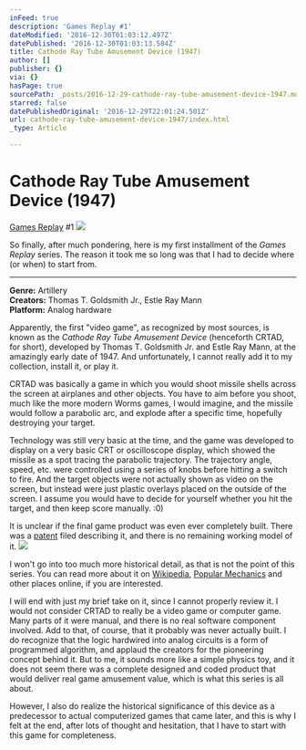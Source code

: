```yaml
---
inFeed: true
description: 'Games Replay #1'
dateModified: '2016-12-30T01:03:12.497Z'
datePublished: '2016-12-30T01:03:13.584Z'
title: Cathode Ray Tube Amusement Device (1947)
author: []
publisher: {}
via: {}
hasPage: true
sourcePath: _posts/2016-12-29-cathode-ray-tube-amusement-device-1947.md
starred: false
datePublishedOriginal: '2016-12-29T22:01:24.501Z'
url: cathode-ray-tube-amusement-device-1947/index.html
_type: Article

---
```

# Cathode Ray Tube Amusement Device (1947)

[Games Replay][0] \#1
![](https://the-grid-user-content.s3-us-west-2.amazonaws.com/3db430d7-9694-4fd2-ae9e-009519875cf1.jpg)

So finally, after much pondering, here is my first installment of the _Games Replay_ series. The reason it took me so long was that I had to decide where (or when) to start from.

---

**Genre:** Artillery  
**Creators:** Thomas T. Goldsmith Jr., Estle Ray Mann  
**Platform:** Analog hardware

Apparently, the first "video game", as recognized by most sources, is known as the _Cathode Ray Tube Amusement Device_ (henceforth CRTAD, for short), developed by Thomas T. Goldsmith Jr. and Estle Ray Mann, at the amazingly early date of 1947\. And unfortunately, I cannot really add it to my collection, install it, or play it.

CRTAD was basically a game in which you would shoot missile shells across the screen at airplanes and other objects. You have to aim before you shoot, much like the more modern Worms games, I would imagine, and the missile would follow a parabolic arc, and explode after a specific time, hopefully destroying your target.

Technology was still very basic at the time, and the game was developed to display on a very basic CRT or oscilloscope display, which showed the missile as a spot tracing the parabolic trajectory. The trajectory angle, speed, etc. were controlled using a series of knobs before hitting a switch to fire. And the target objects were not actually shown as video on the screen, but instead were just plastic overlays placed on the outside of the screen. I assume you would have to decide for yourself whether you hit the target, and then keep score manually. :0)

It is unclear if the final game product was even ever completely built. There was a [patent][1] filed describing it, and there is no remaining working model of it.
![](https://the-grid-user-content.s3-us-west-2.amazonaws.com/933e60a6-c8e1-422e-98d0-d13a5d989139.jpg)

I won't go into too much more historical detail, as that is not the point of this series. You can read more about it on [Wikipedia][2], [Popular Mechanics][3] and other places online, if you are interested.

I will end with just my brief take on it, since I cannot properly review it. I would not consider CRTAD to really be a video game or computer game. Many parts of it were manual, and there is no real software component involved. Add to that, of course, that it probably was never actually built. I do recognize that the logic hardwired into analog circuits is a form of programmed algorithm, and applaud the creators for the pioneering concept behind it. But to me, it sounds more like a simple physics toy, and it does not seem there was a complete designed and coded product that would deliver real game amusement value, which is what this series is all about.

However, I also do realize the historical significance of this device as a predecessor to actual computerized games that came later, and this is why I felt at the end, after lots of thought and hesitation, that I have to start with this game for completeness.

[0]: /games "Games Replay"
[1]: http://www.google.com/patents/US2455992 "patent"
[2]: https://en.wikipedia.org/wiki/Cathode-ray_tube_amusement_device "Wikipedia"
[3]: http://www.popularmechanics.com/culture/gaming/a20129/the-very-first-video-game "Popular Mechanics"